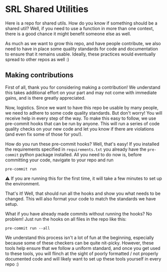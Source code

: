 # SRL Shared Utilities

Here is a repo for shared utils. How do you know if something should be a shared util? Well, if you need to use a function in more than one context, there is a good chance it might benefit someone else as well.

As much as we want to grow this repo, and have people contribute, we also need to have in place some quality standards for code and documentation to ensure that it remains usable. Ideally, these practices would eventually spread to other repos as well :)

## Making contributions

First of all, thank you for considering making a contribution! We understand this takes additional effort on your part and may not come with immediate gains, and is there greatly appreciated.

Now, logistics. Since we want to have this repo be usable by many people, we need to adhere to some code quality standards. But don't worry! You will receive help in every step of the way. To make this easy to follow, we use pre-commit hooks that can be run by anyone. This will run a series of code quality checks on your new code and let you know if there are violations (and even fix some of those for you!).

How do you run these pre-commit hooks? Well, that's easy! If you installed the requirements specified in `requirements.txt` you already have the `pre-commit` python package installed. All you need to do now is, before committing your code, navigate to your repo and run
```shell
pre-commit run
```

⚠️ If you are running this for the first time, it will take a few minutes to set up the environment.

That's it! Well, that should run all the hooks and show you what needs to be changed. This will also format your code to match the standards we have setup.

What if you have already made commits without running the hooks? No problem! Just run the hooks on all files in the repo like this:
```shell
pre-commit run --all
```

We understand this process isn't a lot of fun at the beginning, especially because some of these checkers can be quite nit-picky. However, these tools help ensure that we follow a uniform standard, and once you get used to these tools, you will flinch at the sight of poorly formatted / not properly documented code and will likely want to set up these tools yourself in every repo :)
